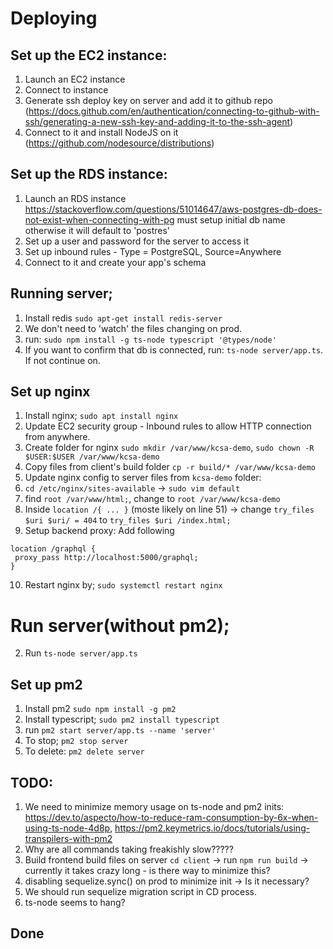 # Deploying

## Set up the EC2 instance:

1. Launch an EC2 instance
2. Connect to instance
3. Generate ssh deploy key on server and add it to github repo
   (https://docs.github.com/en/authentication/connecting-to-github-with-ssh/generating-a-new-ssh-key-and-adding-it-to-the-ssh-agent)
4. Connect to it and install NodeJS on it (https://github.com/nodesource/distributions)

## Set up the RDS instance:

1. Launch an RDS instance https://stackoverflow.com/questions/51014647/aws-postgres-db-does-not-exist-when-connecting-with-pg must setup initial db name otherwise it will default to 'postres'
2. Set up a user and password for the server to access it
3. Set up inbound rules - Type = PostgreSQL, Source=Anywhere
4. Connect to it and create your app's schema

## Running server;

1. Install redis `sudo apt-get install redis-server`
1. We don't need to 'watch' the files changing on prod.
1. run: `sudo npm install -g ts-node typescript '@types/node'`
1. If you want to confirm that db is connected, run: `ts-node server/app.ts`. If not continue on.

## Set up nginx

1. Install nginx; `sudo apt install nginx`
2. Update EC2 security group - Inbound rules to allow HTTP connection from anywhere.
3. Create folder for nginx `sudo mkdir /var/www/kcsa-demo`, `sudo chown -R $USER:$USER /var/www/kcsa-demo`
4. Copy files from client's build folder `cp -r build/* /var/www/kcsa-demo`
5. Update nginx config to server files from `kcsa-demo` folder:
6. `cd /etc/nginx/sites-available` -> `sudo vim default`
7. find `root /var/www/html;`, change to `root /var/www/kcsa-demo`
8. Inside `location /{ ... }` (moste likely on line 51) -> change `try_files $uri $uri/ = 404` to `try_files $uri /index.html;`
9. Setup backend proxy: Add following

```
location /graphql {
 proxy_pass http://localhost:5000/graphql;
}
```

10. Restart nginx by; `sudo systemctl restart nginx`

# Run server(without pm2);


2. Run `ts-node server/app.ts`

## Set up pm2

1. Install pm2 `sudo npm install -g pm2`
1. Install typescript; `sudo pm2 install typescript`
1. run `pm2 start server/app.ts --name 'server'`
1. To stop; `pm2 stop server`
1. To delete: `pm2 delete server`

## TODO:

1. We need to minimize memory usage on ts-node and pm2 inits: https://dev.to/aspecto/how-to-reduce-ram-consumption-by-6x-when-using-ts-node-4d8p, https://pm2.keymetrics.io/docs/tutorials/using-transpilers-with-pm2
1. Why are all commands taking freakishly slow?????
1. Build frontend build files on server `cd client` -> run `npm run build` -> currently it takes crazy long - is there way to minimize this?
1. disabling sequelize.sync() on prod to minimize init -> Is it necessary?
1. We should run sequelize migration script in CD process.
1. ts-node seems to hang?

## Done
